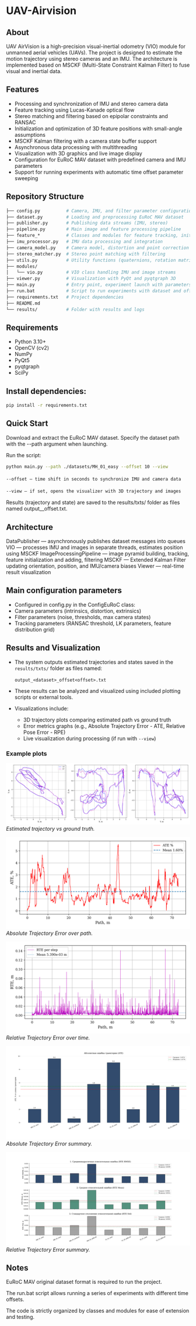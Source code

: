 # UAV-Airvision

## About
UAV AirVision is a high-precision visual-inertial odometry (VIO) module for unmanned aerial vehicles (UAVs).
The project is designed to estimate the motion trajectory using stereo cameras and an IMU.
The architecture is implemented based on MSCKF (Multi-State Constraint Kalman Filter) to fuse visual and inertial data.

## Features
- Processing and synchronization of IMU and stereo camera data
- Feature tracking using Lucas-Kanade optical flow
- Stereo matching and filtering based on epipolar constraints and RANSAC
- Initialization and optimization of 3D feature positions with small-angle assumptions
- MSCKF Kalman filtering with a camera state buffer support
- Asynchronous data processing with multithreading
- Visualization with 3D graphics and live image display
- Configuration for EuRoC MAV dataset with predefined camera and IMU parameters
- Support for running experiments with automatic time offset parameter sweeping

## Repository Structure
```graphql
├── config.py          # Camera, IMU, and filter parameter configurations
├── dataset.py         # Loading and preprocessing EuRoC MAV dataset
├── publisher.py       # Publishing data streams (IMU, stereo)
├── pipeline.py        # Main image and feature processing pipeline
├── feature_*          # Classes and modules for feature tracking, initialization, adding, pruning, publishing
├── imu_processor.py   # IMU data processing and integration
├── camera_model.py    # Camera model, distortion and point correction
├── stereo_matcher.py  # Stereo point matching with filtering
├── utils.py           # Utility functions (quaternions, rotation matrices, etc.)
├── modules/
│   └── vio.py         # VIO class handling IMU and image streams
├── viewer.py          # Visualization with PyQt and pyqtgraph 3D
├── main.py            # Entry point, experiment launch with parameters
├── run.bat            # Script to run experiments with dataset and offset sweeping
├── requirements.txt   # Project dependencies
├── README.md          
└── results/           # Folder with results and logs
```
## Requirements
- Python 3.10+
- OpenCV (cv2)
- NumPy
- PyQt5
- pyqtgraph
- SciPy

## Install dependencies:

```bash
pip install -r requirements.txt
```

## Quick Start

Download and extract the EuRoC MAV dataset.
Specify the dataset path with the --path argument when launching.

Run the script:

```bash
python main.py --path ./datasets/MH_01_easy --offset 10 --view

--offset — time shift in seconds to synchronize IMU and camera data

--view — if set, opens the visualizer with 3D trajectory and images
```

Results (trajectory and state) are saved to the results/txts/ folder as files named output_<dataset>_offset<offset>.txt.

## Architecture

DataPublisher — asynchronously publishes dataset messages into queues
VIO — processes IMU and images in separate threads, estimates position using MSCKF
ImageProcessingPipeline — image pyramid building, tracking, feature initialization and adding, filtering
MSCKF — Extended Kalman Filter updating orientation, position, and IMU/camera biases
Viewer — real-time result visualization

## Main configuration parameters

- Configured in config.py in the ConfigEuRoC class:
- Camera parameters (intrinsics, distortion, extrinsics)
- Filter parameters (noise, thresholds, max camera states)
- Tracking parameters (RANSAC threshold, LK parameters, feature distribution grid)

## Results and Visualization

- The system outputs estimated trajectories and states saved in the `results/txts/` folder as files named:
  
  `output_<dataset>_offset<offset>.txt`

- These results can be analyzed and visualized using included plotting scripts or external tools.

- Visualizations include:
  - 3D trajectory plots comparing estimated path vs ground truth
  - Error metrics graphs (e.g., Absolute Trajectory Error - ATE, Relative Pose Error - RPE)
  - Live visualization during processing (if run with `--view`)

### Example plots

![3D Trajectory](results/MH_01_easy/trajectories.png)  
*Estimated trajectory vs ground truth.*

![ATE Graph](results/MH_01_easy/ate_vs_path.png)  
*Absolute Trajectory Error over path.*

![RTE Graph](results/MH_01_easy/rte_vs_path.png)
*Relative Trajectory Error over time.*

![ATE Summary Graph](results/ate_summary.png)
*Absolute Trajectory Error summary.*

![RTE Summary Graph](results/rte_summary.png)
*Relative Trajectory Error summary.*


## Notes
EuRoC MAV original dataset format is required to run the project.

The run.bat script allows running a series of experiments with different time offsets.

The code is strictly organized by classes and modules for ease of extension and testing.
